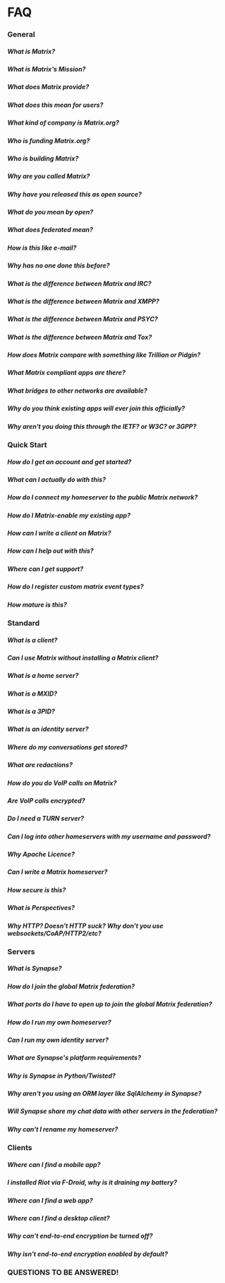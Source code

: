 # FAQ
### General
##### What is Matrix?
##### What is Matrix's Mission?
##### What does Matrix provide?
##### What does this mean for users?
##### What kind of company is Matrix.org?
##### Who is funding Matrix.org?
##### Who is building Matrix?
##### Why are you called Matrix?
##### Why have you released this as open source?
##### What do you mean by open?
##### What does federated mean?
##### How is this like e-mail?
##### Why has no one done this before?
##### What is the difference between Matrix and IRC?
##### What is the difference between Matrix and XMPP?
##### What is the difference between Matrix and PSYC?
##### What is the difference between Matrix and Tox?
##### How does Matrix compare with something like Trillian or Pidgin?
##### What Matrix compliant apps are there?
##### What bridges to other networks are available?
##### Why do you think existing apps will ever join this officially?
##### Why aren't you doing this through the IETF? or W3C? or 3GPP?
### Quick Start
##### How do I get an account and get started?
##### What can I actually do with this?
##### How do I connect my homeserver to the public Matrix network?
##### How do I Matrix-enable my existing app?
##### How can I write a client on Matrix?
##### How can I help out with this?
##### Where can I get support?
##### How do I register custom matrix event types?
##### How mature is this?
### Standard
##### What is a client?
##### Can I use Matrix without installing a Matrix client?
##### What is a home server?
##### What is a MXID?
##### What is a 3PID?
##### What is an identity server?
##### Where do my conversations get stored?
##### What are redactions?
##### How do you do VoIP calls on Matrix?
##### Are VoIP calls encrypted?
##### Do I need a TURN server?
##### Can I log into other homeservers with my username and password?
##### Why Apache Licence?
##### Can I write a Matrix homeserver?
##### How secure is this?
##### What is Perspectives?
##### Why HTTP? Doesn't HTTP suck? Why don't you use websockets/CoAP/HTTP2/etc?
### Servers
##### What is Synapse?
##### How do I join the global Matrix federation?
##### What ports do I have to open up to join the global Matrix federation?
##### How do I run my own homeserver?
##### Can I run my own identity server?
##### What are Synapse's platform requirements?
##### Why is Synapse in Python/Twisted?
##### Why aren't you using an ORM layer like SqlAlchemy in Synapse?
##### Will Synapse share my chat data with other servers in the federation?
##### Why can't I rename my homeserver?
### Clients
##### Where can I find a mobile app?
##### I installed Riot via F-Droid, why is it draining my battery?
##### Where can I find a web app?
##### Where can I find a desktop client?
##### Why can't end-to-end encryption be turned off?
##### Why isn't end-to-end encryption enabled by default?
### QUESTIONS TO BE ANSWERED!

